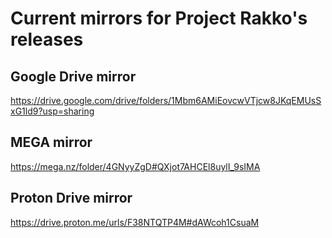 # Current mirrors for Project Rakko's releases

## Google Drive mirror
https://drive.google.com/drive/folders/1Mbm6AMiEovcwVTjcw8JKqEMUsSxG1ld9?usp=sharing

## MEGA mirror
https://mega.nz/folder/4GNyyZgD#QXjot7AHCEl8uylI_9sIMA

## Proton Drive mirror
https://drive.proton.me/urls/F38NTQTP4M#dAWcoh1CsuaM
